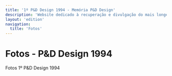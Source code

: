 ```yaml
---
title: '1º P&D Design 1994 - Memória P&D Design'
description: 'Website dedicado à recuperação e divulgação do mais longevo evento científico do campo do design no Brasil.'
layout: 'edition'
navigation:
  title: 'Fotos'
---
```


# Fotos - P&D Design 1994

Fotos 1º P&D Design 1994

